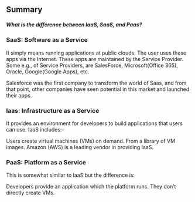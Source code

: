 **Summary**
--

##### What is the difference between IaaS, SaaS, and Paas?

### **SaaS: Software as a Service**

It simply means running applications at public clouds. The user uses these apps via the Internet. These apps are maintained by the Service Provider. Some e.g., of Service Providers, are SalesForce, Microsoft(Office 365), Oracle, Google(Google Apps), etc.

Salesforce was the first company to transform the world of Saas, and from that point, other companies have seen potential in this market and launched their apps.

### **Iaas: Infrastructure as a Service**

It provides an environment for developers to build applications that users can use. IaaS includes:-

Users create virtual machines (VMs) on demand.
From a library of VM images.
Amazon (AWS) is a leading vendor in providing IaaS.

### **PaaS: Platform as a Service**

This is somewhat similar to IaaS but the difference is:

Developers provide an application which the platform runs.
They don’t directly create VMs.
